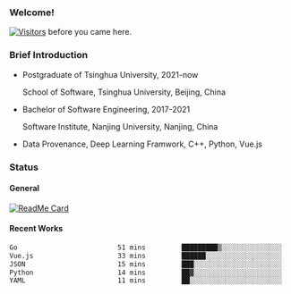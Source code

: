 ### Welcome!

[![Visitors](https://visitor-badge.laobi.icu/badge?page_id=HermitSun.HermitSun)]() before you came here.

### Brief Introduction

- Postgraduate of Tsinghua University, 2021-now
  
  School of Software, Tsinghua University, Beijing, China

- Bachelor of Software Engineering, 2017-2021
  
  Software Institute, Nanjing University, Nanjing, China

- Data Provenance, Deep Learning Framwork, C++, Python, Vue.js

### Status

#### General

[![ReadMe Card](https://github-readme-stats.hermitsun.vercel.app/api?username=HermitSun&count_private=true&show_icons=true)]()

#### Recent Works

<!--START_SECTION:waka-->

```txt
Go                         51 mins         █████████▒░░░░░░░░░░░░░░░   36.68 %
Vue.js                     33 mins         ██████░░░░░░░░░░░░░░░░░░░   23.68 %
JSON                       15 mins         ███░░░░░░░░░░░░░░░░░░░░░░   11.41 %
Python                     14 mins         ██▓░░░░░░░░░░░░░░░░░░░░░░   10.45 %
YAML                       11 mins         ██░░░░░░░░░░░░░░░░░░░░░░░   08.30 %
```

<!--END_SECTION:waka-->

